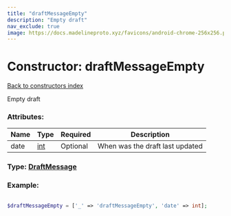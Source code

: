 ```yaml
---
title: "draftMessageEmpty"
description: "Empty draft"
nav_exclude: true
image: https://docs.madelineproto.xyz/favicons/android-chrome-256x256.png
---
```

# Constructor: draftMessageEmpty  
[Back to constructors index](/API_docs/constructors/index.html)



Empty draft

### Attributes:

| Name     |    Type       | Required | Description |
|----------|---------------|----------|-------------|
|date|[int](/API_docs/types/int.html) | Optional|When was the draft last updated|



### Type: [DraftMessage](/API_docs/types/DraftMessage.html)


### Example:

```php

$draftMessageEmpty = ['_' => 'draftMessageEmpty', 'date' => int];
```  
